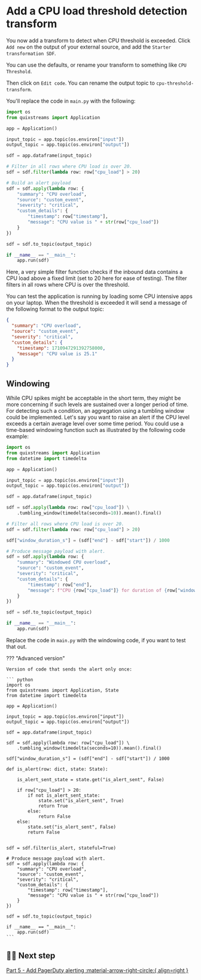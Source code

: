 # Add a CPU load threshold detection transform

You now add a transform to detect when CPU threshold is exceeded. Click `Add new` on the output of your external source, and add the `Starter transformation SDF`. 

You can use the defaults, or rename your transform to something like `CPU Threshold`. 

Then click on `Edit code`. You can rename the output topic to `cpu-threshold-transform`.

You'll replace the code in `main.py` with the following:

``` python
import os
from quixstreams import Application

app = Application()

input_topic = app.topic(os.environ["input"])
output_topic = app.topic(os.environ["output"])

sdf = app.dataframe(input_topic)

# Filter in all rows where CPU load is over 20.
sdf = sdf.filter(lambda row: row["cpu_load"] > 20)

# Build an alert payload
sdf = sdf.apply(lambda row: {
    "summary": "CPU overload",
    "source": "custom_event",
    "severity": "critical",
    "custom_details": {
        "timestamp": row["timestamp"],
        "message": "CPU value is " + str(row["cpu_load"])
    }
})

sdf = sdf.to_topic(output_topic)

if __name__ == "__main__":
    app.run(sdf)
```

Here, a very simple filter function checks if the inbound data contains a CPU load above a fixed limit (set to 20 here for ease of testing). The filter filters in all rows where CPU is over the threshold.

You can test the application is running by loading some CPU intensive apps on your laptop. When the threshold is exceeded it will send a message of the following format to the output topic:

``` json
{
  "summary": "CPU overload",
  "source": "custom_event",
  "severity": "critical",
  "custom_details": {
    "timestamp": 1710947291392758000,
    "message": "CPU value is 25.1"
  }
}
```

## Windowing

While CPU spikes might be acceptable in the short term, they might be more concerning if such levels are sustained over a longer period of time. For detecting such a condition, an aggregation using a tumbling window could be implemented. Let's say you want to raise an alert if the CPU level exceeds a certain average level over some time period. You could use a time-based windowing function such as illustrated by the following code example:

``` python
import os
from quixstreams import Application
from datetime import timedelta

app = Application()

input_topic = app.topic(os.environ["input"])
output_topic = app.topic(os.environ["output"])

sdf = app.dataframe(input_topic)

sdf = sdf.apply(lambda row: row["cpu_load"]) \
    .tumbling_window(timedelta(seconds=10)).mean().final()

# Filter all rows where CPU load is over 20.
sdf = sdf.filter(lambda row: row["cpu_load"] > 20)

sdf["window_duration_s"] = (sdf["end"] - sdf["start"]) / 1000

# Produce message payload with alert.
sdf = sdf.apply(lambda row: {
    "summary": "Windowed CPU overload",
    "source": "custom_event",
    "severity": "critical",
    "custom_details": {
        "timestamp": row["end"],
        "message": f"CPU {row["cpu_load"]} for duration of {row["window_duration_s"]} seconds."
    }
})

sdf = sdf.to_topic(output_topic)

if __name__ == "__main__":
    app.run(sdf)
```

Replace the code in `main.py` with the windowing code, if you want to test that out.

??? "Advanced version"

    Version of code that sends the alert only once:

    ``` python
    import os
    from quixstreams import Application, State
    from datetime import timedelta

    app = Application()

    input_topic = app.topic(os.environ["input"])
    output_topic = app.topic(os.environ["output"])

    sdf = app.dataframe(input_topic)

    sdf = sdf.apply(lambda row: row["cpu_load"]) \
        .tumbling_window(timedelta(seconds=10)).mean().final()

    sdf["window_duration_s"] = (sdf["end"] - sdf["start"]) / 1000

    def is_alert(row: dict, state: State):
        
        is_alert_sent_state = state.get("is_alert_sent", False)
        
        if row["cpu_load"] > 20:
            if not is_alert_sent_state:
                state.set("is_alert_sent", True)
                return True        
            else:
                return False
        else:
            state.set("is_alert_sent", False)
            return False
            

    sdf = sdf.filter(is_alert, stateful=True)

    # Produce message payload with alert.
    sdf = sdf.apply(lambda row: {
        "summary": "CPU overload",
        "source": "custom_event",
        "severity": "critical",
        "custom_details": {
            "timestamp": row["timestamp"],
            "message": "CPU value is " + str(row["cpu_load"])
        }
    })

    sdf = sdf.to_topic(output_topic)

    if __name__ == "__main__":
        app.run(sdf)
    ```

## 🏃‍♀️ Next step

[Part 5 - Add PagerDuty alerting :material-arrow-right-circle:{ align=right }](./add-alerting.md)
